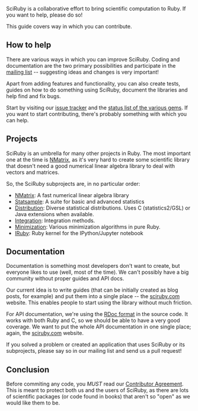 SciRuby is a collaborative effort to bring scientific computation to Ruby. If you want to help, please do so!

This guide covers way in which you can contribute.

## How to help

There are various ways in which you can improve SciRuby. Coding and documentation are the two primary possibilities and participate in the [mailing list][mailing-list] -- suggesting ideas and changes is very important!

Apart from adding features and functionality, you can also create tests, guides on how to do something using SciRuby, document the libraries and help find and fix bugs.

Start by visiting our [issue tracker](https://github.com/SciRuby/sciruby/issues?state=open) and the
[status list of the various gems](http://gems.sciruby.com). If you want to start contributing, there's probably something with which you can help.

## Projects

SciRuby is an umbrella for many other projects in Ruby. The most important one at the time is [NMatrix][nmatrix], as it's very hard to create some scientific library that doesn't need a good numerical linear algebra library to deal with vectors and matrices.

So, the SciRuby subprojects are, in no particular order:

- [NMatrix][nmatrix]: A fast numerical linear algebra library
- [Statsample][statsample]: A suite for basic and advanced statistics
- [Distribution][distribution]: Diverse statistical distributions. Uses C (statistics2/GSL) or Java extensions when available.
- [Integration][integration]: Integration methods.
- [Minimization][minimization]: Various minimization algorithms in pure Ruby.
- [IRuby][iruby]: Ruby kernel for the IPython/Jupyter notebook

## Documentation

Documentation is something most developers don't want to create, but everyone likes to use (well, most of the time). We can't possibly have a big community without proper guides and API docs.

Our current idea is to write guides (that can be initially created as blog posts, for example) and put them into a single place -- the [sciruby.com][sciruby] website. This enables people to start using the library without much friction.

For API documentation, we're using the [RDoc format][rdoc] in the source code. It works with both Ruby and C, so we should be able to have a very good coverage. We want to put the whole API documentation in one single place; again, the [sciruby.com][sciruby] website.

If you solved a problem or created an application that uses SciRuby or its subprojects, please say so in our mailing list and send us a pull request!

## Conclusion

Before commiting any code, you *MUST* read our [Contributor Agreement](http://github.com/SciRuby/sciruby/wiki/Contributor-Agreement). This is meant to protect both us and the users of SciRuby, as there are lots of scientific packages (or code found in books) that aren't so "open" as we would like them to be.

[mailing-list]: https://groups.google.com/forum/?fromgroups#!forum/sciruby-dev
[sciruby]: http://sciruby.com
[nmatrix]: https://github.com/sciruby/nmatrix
[statsample]: https://github.com/SciRuby/statsample
[distribution]: https://github.com/SciRuby/distribution
[integration]: https://github.com/SciRuby/integration
[minimization]: https://github.com/SciRuby/minimization
[iruby]: https://github.com/SciRuby/iruby
[rdoc]: http://rdoc.rubyforge.org/
